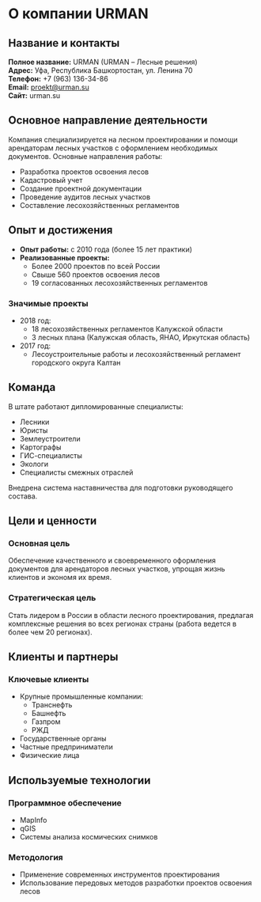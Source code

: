 # О компании URMAN

## Название и контакты

**Полное название:** URMAN (URMAN – Лесные решения)  
**Адрес:** Уфа, Республика Башкортостан, ул. Ленина 70  
**Телефон:** +7 (963) 136-34-86  
**Email:** proekt@urman.su  
**Сайт:** urman.su

## Основное направление деятельности

Компания специализируется на лесном проектировании и помощи арендаторам лесных участков с оформлением необходимых документов. Основные направления работы:

- Разработка проектов освоения лесов
- Кадастровый учет
- Создание проектной документации
- Проведение аудитов лесных участков
- Составление лесохозяйственных регламентов

## Опыт и достижения

- **Опыт работы:** с 2010 года (более 15 лет практики)
- **Реализованные проекты:**
  - Более 2000 проектов по всей России
  - Свыше 560 проектов освоения лесов
  - 19 согласованных лесохозяйственных регламентов

### Значимые проекты

- 2018 год:
  - 18 лесохозяйственных регламентов Калужской области
  - 3 лесных плана (Калужская область, ЯНАО, Иркутская область)
- 2017 год:
  - Лесоустроительные работы и лесохозяйственный регламент городского округа Калтан

## Команда

В штате работают дипломированные специалисты:

- Лесники
- Юристы
- Землеустроители
- Картографы
- ГИС-специалисты
- Экологи
- Специалисты смежных отраслей

Внедрена система наставничества для подготовки руководящего состава.

## Цели и ценности

### Основная цель

Обеспечение качественного и своевременного оформления документов для арендаторов лесных участков, упрощая жизнь клиентов и экономя их время.

### Стратегическая цель

Стать лидером в России в области лесного проектирования, предлагая комплексные решения во всех регионах страны (работа ведется в более чем 20 регионах).

## Клиенты и партнеры

### Ключевые клиенты

- Крупные промышленные компании:
  - Транснефть
  - Башнефть
  - Газпром
  - РЖД
- Государственные органы
- Частные предприниматели
- Физические лица

## Используемые технологии

### Программное обеспечение

- MapInfo
- qGIS
- Системы анализа космических снимков

### Методология

- Применение современных инструментов проектирования
- Использование передовых методов разработки проектов освоения лесов
